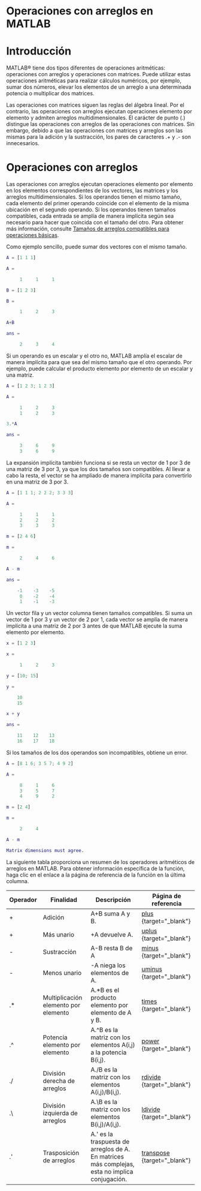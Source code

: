 # Operaciones con arreglos en MATLAB

# Introducción
MATLAB® tiene dos tipos diferentes de operaciones aritméticas: operaciones con arreglos y operaciones con matrices. Puede utilizar estas operaciones aritméticas para realizar cálculos numéricos, por ejemplo, sumar dos números, elevar los elementos de un arreglo a una determinada potencia o multiplicar dos matrices.

Las operaciones con matrices siguen las reglas del álgebra lineal. Por el contrario, las operaciones con arreglos ejecutan operaciones elemento por elemento y admiten arreglos multidimensionales. El carácter de punto (.) distingue las operaciones con arreglos de las operaciones con matrices. Sin embargo, debido a que las operaciones con matrices y arreglos son las mismas para la adición y la sustracción, los pares de caracteres .+ y .- son innecesarios.

# Operaciones con arreglos
Las operaciones con arreglos ejecutan operaciones elemento por elemento en los elementos correspondientes de los vectores, las matrices y los arreglos multidimensionales. Si los operandos tienen el mismo tamaño, cada elemento del primer operando coincide con el elemento de la misma ubicación en el segundo operando. Si los operandos tienen tamaños compatibles, cada entrada se amplía de manera implícita según sea necesario para hacer que coincida con el tamaño del otro. Para obtener más información, consulte <a href="https://la.mathworks.com/help/matlab/matlab_prog/compatible-array-sizes-for-basic-operations.html" target="_blank">Tamaños de arreglos compatibles para operaciones básicas</a>.

Como ejemplo sencillo, puede sumar dos vectores con el mismo tamaño.

```matlab
A = [1 1 1]
```
```matlab
A =

     1     1     1
```
```matlab
B = [1 2 3]
```
```matlab
B =

     1     2     3
```
```matlab
A+B
```
```matlab
ans =

     2     3     4
```

Si un operando es un escalar y el otro no, MATLAB amplía el escalar de manera implícita para que sea del mismo tamaño que el otro operando. Por ejemplo, puede calcular el producto elemento por elemento de un escalar y una matriz.

```matlab
A = [1 2 3; 1 2 3]
```

```matlab
A =

     1     2     3
     1     2     3
```

```matlab
3.*A
```

```matlab
ans =

     3     6     9
     3     6     9
```

La expansión implícita también funciona si se resta un vector de 1 por 3 de una matriz de 3 por 3, ya que los dos tamaños son compatibles. Al llevar a cabo la resta, el vector se ha ampliado de manera implícita para convertirlo en una matriz de 3 por 3.

```matlab
A = [1 1 1; 2 2 2; 3 3 3]
```

```matlab
A =

     1     1     1
     2     2     2
     3     3     3
```

```matlab
m = [2 4 6]
```

```matlab
m =

     2     4     6
```

```matlab
A - m
```

```matlab
ans =

    -1    -3    -5
     0    -2    -4
     1    -1    -3
```
Un vector fila y un vector columna tienen tamaños compatibles. Si suma un vector de 1 por 3 y un vector de 2 por 1, cada vector se amplía de manera implícita a una matriz de 2 por 3 antes de que MATLAB ejecute la suma elemento por elemento.
```matlab
x = [1 2 3]
```

```matlab
x =

     1     2     3
```

```matlab
y = [10; 15]
```

```matlab
y =

    10
    15
```

```matlab
x + y
```

```matlab
ans =

    11    12    13
    16    17    18
```

Si los tamaños de los dos operandos son incompatibles, obtiene un error.

```matlab
A = [8 1 6; 3 5 7; 4 9 2]
```

```matlab
A =

     8     1     6
     3     5     7
     4     9     2
```

```matlab
m = [2 4]
```

```matlab
m =

     2     4
```

```matlab
A - m
```

```matlab
Matrix dimensions must agree.
```

La siguiente tabla proporciona un resumen de los operadores aritméticos de arreglos en MATLAB. Para obtener información específica de la función, haga clic en el enlace a la página de referencia de la función en la última columna.

| Operador | Finalidad                         | Descripción                                                                               | Página de referencia |
|----------|-----------------------------------|-------------------------------------------------------------------------------------------|----------------------|
| +        | Adición                           | A+B suma A y B.                                                                           | [plus](https://la.mathworks.com/help/matlab/ref/plus.html) {target="_blank"} |
| +        | Más unario                        | +A devuelve A.                                                                            | [uplus](https://la.mathworks.com/help/matlab/ref/uplus.html) {target="_blank"} |
| -        | Sustracción                       | A-B resta B de A                                                                          | [minus](https://la.mathworks.com/help/matlab/ref/minus.html) {target="_blank"} |
| -        | Menos unario                      | -A niega los elementos de A.                                                              | [uminus](https://la.mathworks.com/help/matlab/ref/uminus.html) {target="_blank"} |
| .*       | Multiplicación elemento por elemento | A.*B es el producto elemento por elemento de A y B.                                        | [times](https://la.mathworks.com/help/matlab/ref/times.html) {target="_blank"} |
| .^       | Potencia elemento por elemento    | A.^B es la matriz con los elementos A(i,j) a la potencia B(i,j).                           | [power](https://la.mathworks.com/help/matlab/ref/power.html) {target="_blank"} |
| ./       | División derecha de arreglos      | A./B es la matriz con los elementos A(i,j)/B(i,j).                                        | [rdivide](https://la.mathworks.com/help/matlab/ref/ldivide.html) {target="_blank"} |
| .\       | División izquierda de arreglos    | A.\B es la matriz con los elementos B(i,j)/A(i,j).                                        | [ldivide](https://la.mathworks.com/help/matlab/ref/ldivide.html) {target="_blank"} |
| .'       | Trasposición de arreglos          | A.' es la traspuesta de arreglos de A. En matrices más complejas, esta no implica conjugación. | [transpose](https://la.mathworks.com/help/matlab/ref/transpose.html) {target="_blank"} |

